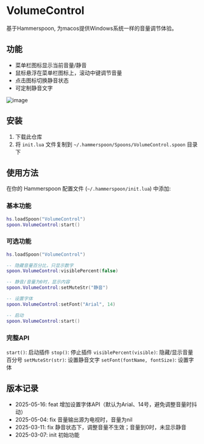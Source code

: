# VolumeControl

基于Hammerspoon, 为macos提供Windows系统一样的音量调节体验。

## 功能

- 菜单栏图标显示当前音量/静音
- 鼠标悬浮在菜单栏图标上，滚动中键调节音量
- 点击图标切换静音状态
- 可定制静音文字

![image](https://github.com/user-attachments/assets/a84121ac-c89f-4ed0-aa9a-b7527affd8e4)

## 安装

1. 下载此仓库
2. 将 `init.lua` 文件复制到 `~/.hammerspoon/Spoons/VolumeControl.spoon` 目录下

## 使用方法
在你的 Hammerspoon 配置文件 (`~/.hammerspoon/init.lua`) 中添加:

### 基本功能

```lua
hs.loadSpoon("VolumeControl")
spoon.VolumeControl:start()
```

### 可选功能
```lua
hs.loadSpoon("VolumeControl")

-- 隐藏音量百分比，只显示数字
spoon.VolumeControl:visiblePercent(false)

-- 静音/音量为0时，显示内容
spoon.VolumeControl:setMuteStr("静音")

-- 设置字体
spoon.VolumeControl:setFont("Arial", 14)

-- 启动
spoon.VolumeControl:start()
```

### 完整API
`start()`: 启动插件
`stop()`: 停止插件
`visiblePercent(visible)`: 隐藏/显示音量百分号
`setMuteStr(str)`: 设置静音文字
`setFont(fontName, fontSize)`: 设置字体

## 版本记录
- 2025-05-16: feat 增加设置字体API（默认为Arial、14号，避免调整音量时抖动）
- 2025-05-04: fix 音量输出源为电视时，音量为nil
- 2025-03-11: fix 静音状态下，调整音量不生效；音量到0时，未显示静音
- 2025-03-07: init 初始功能
